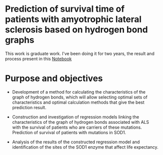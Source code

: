 # Prediction of survival time of patients with amyotrophic lateral sclerosis based on hydrogen bond graphs
This work is graduate work. I've been doing it for two years, the result and process present in this [Notebook](https://github.com/Voronik1801/BioProject/blob/master/Prediction%20Survival%20Time.ipynb)
# Purpose and objectives
- Development of a method for calculating the characteristics of the graph of hydrogen bonds, which will allow selecting optimal sets of characteristics and optimal calculation methods that give the best prediction result. 

- Construction and investigation of regression models linking the characteristics of the graph of hydrogen bonds associated with ALS with the survival of patients who are carriers of these mutations. Prediction of survival of patients with mutations in SOD1.

- Analysis of the results of the constructed regression model and identification of the sites of the SOD1 enzyme that affect life expectancy.
